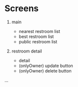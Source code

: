 # Screens

1. main

   - nearest restroom list
   - best restroom list
   - public restroom list

2. restroom detail
   - detail
   - (onlyOwner) update button
   - (onlyOwner) delete button

...